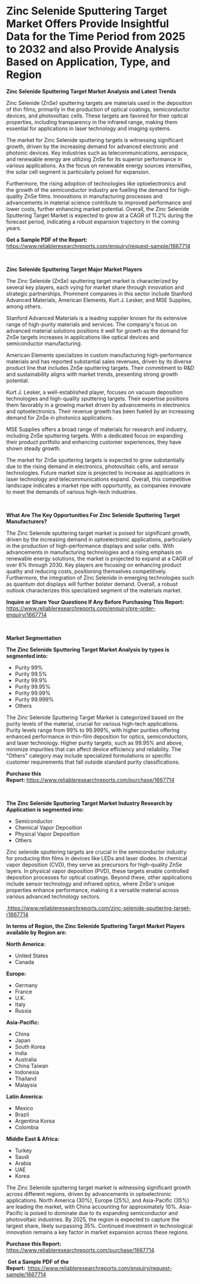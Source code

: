 <p><h1>Zinc Selenide Sputtering Target Market Offers Provide Insightful Data for the Time Period from 2025 to 2032 and also Provide Analysis Based on Application, Type, and Region</h1></p><p><strong>Zinc Selenide Sputtering Target Market Analysis and Latest Trends</strong></p>
<p><p>Zinc Selenide (ZnSe) sputtering targets are materials used in the deposition of thin films, primarily in the production of optical coatings, semiconductor devices, and photovoltaic cells. These targets are favored for their optical properties, including transparency in the infrared range, making them essential for applications in laser technology and imaging systems.</p><p>The market for Zinc Selenide sputtering targets is witnessing significant growth, driven by the increasing demand for advanced electronic and photonic devices. Key industries such as telecommunications, aerospace, and renewable energy are utilizing ZnSe for its superior performance in various applications. As the focus on renewable energy sources intensifies, the solar cell segment is particularly poised for expansion.</p><p>Furthermore, the rising adoption of technologies like optoelectronics and the growth of the semiconductor industry are fuelling the demand for high-quality ZnSe films. Innovations in manufacturing processes and advancements in material science contribute to improved performance and lower costs, further enhancing market potential. Overall, the Zinc Selenide Sputtering Target Market is expected to grow at a CAGR of 11.2% during the forecast period, indicating a robust expansion trajectory in the coming years.</p></p>
<p><strong>Get a Sample PDF of the Report:&nbsp;</strong> <a href="https://www.reliableresearchreports.com/enquiry/request-sample/1667714?utm_campaign=3671&utm_medium=2&utm_source=Github&utm_content=ia&utm_term=19042025&utm_id=zinc-selenide-sputtering-target">https://www.reliableresearchreports.com/enquiry/request-sample/1667714</a></p>
<p>&nbsp;</p>
<p><strong>Zinc Selenide Sputtering Target Major Market Players</strong></p>
<p><p>The Zinc Selenide (ZnSe) sputtering target market is characterized by several key players, each vying for market share through innovation and strategic partnerships. Prominent companies in this sector include Stanford Advanced Materials, American Elements, Kurt J. Lesker, and MSE Supplies, among others.</p><p>Stanford Advanced Materials is a leading supplier known for its extensive range of high-purity materials and services. The company's focus on advanced material solutions positions it well for growth as the demand for ZnSe targets increases in applications like optical devices and semiconductor manufacturing. </p><p>American Elements specializes in custom manufacturing high-performance materials and has reported substantial sales revenues, driven by its diverse product line that includes ZnSe sputtering targets. Their commitment to R&D and sustainability aligns with market trends, presenting strong growth potential.</p><p>Kurt J. Lesker, a well-established player, focuses on vacuum deposition technologies and high-quality sputtering targets. Their expertise positions them favorably in a growing market driven by advancements in electronics and optoelectronics. Their revenue growth has been fueled by an increasing demand for ZnSe in photonics applications.</p><p>MSE Supplies offers a broad range of materials for research and industry, including ZnSe sputtering targets. With a dedicated focus on expanding their product portfolio and enhancing customer experiences, they have shown steady growth.</p><p>The market for ZnSe sputtering targets is expected to grow substantially due to the rising demand in electronics, photovoltaic cells, and sensor technologies. Future market size is projected to increase as applications in laser technology and telecommunications expand. Overall, this competitive landscape indicates a market ripe with opportunity, as companies innovate to meet the demands of various high-tech industries.</p></p>
<p>&nbsp;</p>
<p><strong>What Are The Key Opportunities For Zinc Selenide Sputtering Target Manufacturers?</strong></p>
<p><p>The Zinc Selenide sputtering target market is poised for significant growth, driven by the increasing demand in optoelectronic applications, particularly in the production of high-performance displays and solar cells. With advancements in manufacturing technologies and a rising emphasis on renewable energy solutions, the market is projected to expand at a CAGR of over 6% through 2030. Key players are focusing on enhancing product quality and reducing costs, positioning themselves competitively. Furthermore, the integration of Zinc Selenide in emerging technologies such as quantum dot displays will further bolster demand. Overall, a robust outlook characterizes this specialized segment of the materials market.</p></p>
<p><strong>Inquire or Share Your Questions If Any Before Purchasing This Report:</strong> <a href="https://www.reliableresearchreports.com/enquiry/pre-order-enquiry/1667714?utm_campaign=3671&utm_medium=2&utm_source=Github&utm_content=ia&utm_term=19042025&utm_id=zinc-selenide-sputtering-target">https://www.reliableresearchreports.com/enquiry/pre-order-enquiry/1667714</a></p>
<p>&nbsp;</p>
<p><strong>Market Segmentation</strong></p>
<p><strong>The Zinc Selenide Sputtering Target Market Analysis by types is segmented into:</strong></p>
<p><ul><li>Purity 99%</li><li>Purity 99.5%</li><li>Purity 99.9%</li><li>Purity 99.95%</li><li>Purity 99.99%</li><li>Purity 99.999%</li><li>Others</li></ul></p>
<p><p>The Zinc Selenide Sputtering Target Market is categorized based on the purity levels of the material, crucial for various high-tech applications. Purity levels range from 99% to 99.999%, with higher purities offering enhanced performance in thin-film deposition for optics, semiconductors, and laser technology. Higher purity targets, such as 99.95% and above, minimize impurities that can affect device efficiency and reliability. The "Others" category may include specialized formulations or specific customer requirements that fall outside standard purity classifications.</p></p>
<p><strong>Purchase this Report:&nbsp;</strong><a href="https://www.reliableresearchreports.com/purchase/1667714?utm_campaign=3671&utm_medium=2&utm_source=Github&utm_content=ia&utm_term=19042025&utm_id=zinc-selenide-sputtering-target">https://www.reliableresearchreports.com/purchase/1667714</a></p>
<p>&nbsp;</p>
<p><strong>The Zinc Selenide Sputtering Target Market Industry Research by Application is segmented into:</strong></p>
<p><ul><li>Semiconductor</li><li>Chemical Vapor Deposition</li><li>Physical Vapor Deposition</li><li>Others</li></ul></p>
<p><p>Zinc selenide sputtering targets are crucial in the semiconductor industry for producing thin films in devices like LEDs and laser diodes. In chemical vapor deposition (CVD), they serve as precursors for high-quality ZnSe layers. In physical vapor deposition (PVD), these targets enable controlled deposition processes for optical coatings. Beyond these, other applications include sensor technology and infrared optics, where ZnSe's unique properties enhance performance, making it a versatile material across various advanced technology sectors.</p></p>
<p><a href="https://www.reliableresearchreports.com/zinc-selenide-sputtering-target-r1667714?utm_campaign=3671&utm_medium=2&utm_source=Github&utm_content=ia&utm_term=19042025&utm_id=zinc-selenide-sputtering-target">&nbsp;https://www.reliableresearchreports.com/zinc-selenide-sputtering-target-r1667714</a></p>
<p><strong>In terms of Region, the Zinc Selenide Sputtering Target Market Players available by Region are:</strong></p>
<p>
    <p> <strong> North America: </strong>
        <ul>
            <li>United States</li>
            <li>Canada</li>
        </ul>
        </p> 
    <p> <strong> Europe: </strong>
        <ul>
            <li>Germany</li>
            <li>France</li>
            <li>U.K.</li>
            <li>Italy</li>
            <li>Russia</li>
        </ul>
        </p> 
    <p> <strong> Asia-Pacific: </strong>
        <ul>
            <li>China</li>
            <li>Japan</li>
            <li>South Korea</li>
            <li>India</li>
            <li>Australia</li>
            <li>China Taiwan</li>
            <li>Indonesia</li>
            <li>Thailand</li>
            <li>Malaysia</li>
        </ul>
        </p> 
    <p> <strong> Latin America: </strong>
        <ul>
            <li>Mexico</li>
            <li>Brazil</li>
            <li>Argentina Korea</li>
            <li>Colombia</li>
        </ul>
        </p> 
    <p> <strong> Middle East & Africa: </strong>
        <ul>
            <li>Turkey</li>
            <li>Saudi</li>
            <li>Arabia</li>
            <li>UAE</li>
            <li>Korea</li>
        </ul>
    </p>
    </p>
<p><p>The Zinc Selenide sputtering target market is witnessing significant growth across different regions, driven by advancements in optoelectronic applications. North America (30%), Europe (25%), and Asia-Pacific (35%) are leading the market, with China accounting for approximately 10%. Asia-Pacific is poised to dominate due to its expanding semiconductor and photovoltaic industries. By 2025, the region is expected to capture the largest share, likely surpassing 35%. Continued investment in technological innovation remains a key factor in market expansion across these regions.</p></p>
<p><strong>Purchase this Report: </strong><a href="https://www.reliableresearchreports.com/purchase/1667714?utm_campaign=3671&utm_medium=2&utm_source=Github&utm_content=ia&utm_term=19042025&utm_id=zinc-selenide-sputtering-target">https://www.reliableresearchreports.com/purchase/1667714</a></p>
<p>&nbsp;<strong>Get a Sample PDF of the Report:&nbsp;&nbsp;</strong><a href="https://www.reliableresearchreports.com/enquiry/request-sample/1667714?utm_campaign=3671&utm_medium=2&utm_source=Github&utm_content=ia&utm_term=19042025&utm_id=zinc-selenide-sputtering-target">https://www.reliableresearchreports.com/enquiry/request-sample/1667714</a></p>
<p><strong></strong></p>
<p><p></p><p></p><p></p></p>